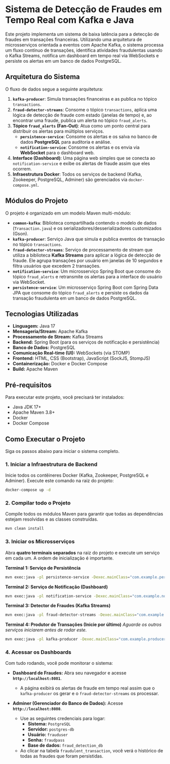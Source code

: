 # Sistema de Detecção de Fraudes em Tempo Real com Kafka e Java

Este projeto implementa um sistema de baixa latência para a detecção de fraudes em transações financeiras. Utilizando uma arquitetura de microsserviços orientada a eventos com Apache Kafka, o sistema processa um fluxo contínuo de transações, identifica atividades fraudulentas usando o Kafka Streams, notifica um dashboard em tempo real via WebSockets e persiste os alertas em um banco de dados PostgreSQL.

## Arquitetura do Sistema

O fluxo de dados segue a seguinte arquitetura:

1.  **`kafka-producer`**: Simula transações financeiras e as publica no tópico `transactions`.
2.  **`fraud-detector-streams`**: Consome o tópico `transactions`, aplica uma lógica de detecção de fraude com estado (janelas de tempo) e, ao encontrar uma fraude, publica um alerta no tópico `fraud_alerts`.
3.  **Tópico `fraud_alerts` (Fan-Out)**: Atua como um ponto central para distribuir os alertas para múltiplos serviços.
      * **`persistence-service`**: Consome os alertas e os salva no banco de dados **PostgreSQL** para auditoria e análise.
      * **`notification-service`**: Consome os alertas e os envia via **WebSocket** para o dashboard web.
4.  **Interface (Dashboard)**: Uma página web simples que se conecta ao `notification-service` e exibe os alertas de fraude assim que eles ocorrem.
5.  **Infraestrutura Docker**: Todos os serviços de backend (Kafka, Zookeeper, PostgreSQL, Adminer) são gerenciados via `docker-compose.yml`.

## Módulos do Projeto

O projeto é organizado em um modelo Maven multi-módulo:

  * **`common-kafka`**: Biblioteca compartilhada contendo o modelo de dados (`Transaction.java`) e os serializadores/desserializadores customizados (Gson).
  * **`kafka-producer`**: Serviço Java que simula e publica eventos de transação no tópico `transactions`.
  * **`fraud-detector-streams`**: Serviço de processamento de stream que utiliza a biblioteca **Kafka Streams** para aplicar a lógica de detecção de fraude. Ele agrupa transações por usuário em janelas de 10 segundos e filtra usuários que excedem 2 transações.
  * **`notification-service`**: Um microsserviço Spring Boot que consome do tópico `fraud_alerts` e retransmite os alertas para a interface do usuário via WebSocket.
  * **`persistence-service`**: Um microsserviço Spring Boot com Spring Data JPA que consome do tópico `fraud_alerts` e persiste os dados da transação fraudulenta em um banco de dados PostgreSQL.

## Tecnologias Utilizadas

  * **Linguagem:** Java 17
  * **Mensageria/Stream:** Apache Kafka
  * **Processamento de Stream:** Kafka Streams
  * **Backend:** Spring Boot (para os serviços de notificação e persistência)
  * **Banco de Dados:** PostgreSQL
  * **Comunicação Real-time (UI):** WebSockets (via STOMP)
  * **Frontend:** HTML, CSS (Bootstrap), JavaScript (SockJS, StompJS)
  * **Containerização:** Docker e Docker Compose
  * **Build:** Apache Maven

## Pré-requisitos

Para executar este projeto, você precisará ter instalados:

  * Java JDK 17+
  * Apache Maven 3.8+
  * Docker
  * Docker Compose

## Como Executar o Projeto

Siga os passos abaixo para iniciar o sistema completo.

### 1\. Iniciar a Infraestrutura de Backend

Inicie todos os contêineres Docker (Kafka, Zookeeper, PostgreSQL e Adminer). Execute este comando na raiz do projeto:

```bash
docker-compose up -d
```

### 2\. Compilar todo o Projeto

Compile todos os módulos Maven para garantir que todas as dependências estejam resolvidas e as classes construídas.

```bash
mvn clean install
```

### 3\. Iniciar os Microsserviços

Abra **quatro terminais separados** na raiz do projeto e execute um serviço em cada um. A ordem de inicialização é importante.

**Terminal 1: Serviço de Persistência**

```bash
mvn exec:java -pl persistence-service -Dexec.mainClass="com.example.persistence.PersistenceServiceApplication"
```

**Terminal 2: Serviço de Notificação (Dashboard)**

```bash
mvn exec:java -pl notification-service -Dexec.mainClass="com.example.notification.NotificationServiceApplication"
```

**Terminal 3: Detector de Fraudes (Kafka Streams)**

```bash
mvn exec:java -pl fraud-detector-streams -Dexec.mainClass="com.example.streams.FraudDetectorStreamsApp"
```

**Terminal 4: Produtor de Transações (Inicie por último)**
*Aguarde os outros serviços iniciarem antes de rodar este.*

```bash
mvn exec:java -pl kafka-producer -Dexec.mainClass="com.example.producer.TransactionProducer"
```

### 4\. Acessar os Dashboards

Com tudo rodando, você pode monitorar o sistema:

  * **Dashboard de Fraudes:** Abra seu navegador e acesse **`http://localhost:8081`**.

      * A página exibirá os alertas de fraude em tempo real assim que o `kafka-producer` os gerar e o `fraud-detector-streams` os processar.

  * **Adminer (Gerenciador do Banco de Dados):** Acesse **`http://localhost:8080`**.

      * Use as seguintes credenciais para logar:
          * **Sistema:** `PostgreSQL`
          * **Servidor:** `postgres-db`
          * **Usuário:** `frauduser`
          * **Senha:** `fraudpass`
          * **Base de dados:** `fraud_detection_db`
      * Ao clicar na tabela `fraudulent_transaction`, você verá o histórico de todas as fraudes que foram persistidas.
